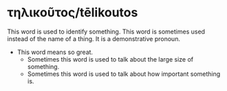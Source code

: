 # τηλικοῦτος/tēlikoutos
This word is used to identify something. This word is sometimes used instead of the name of a thing. It is a demonstrative pronoun.
* This word means so great.
    * Sometimes this word is used to talk about the large size of something.
    * Sometimes this word is used to talk about how important something is.
